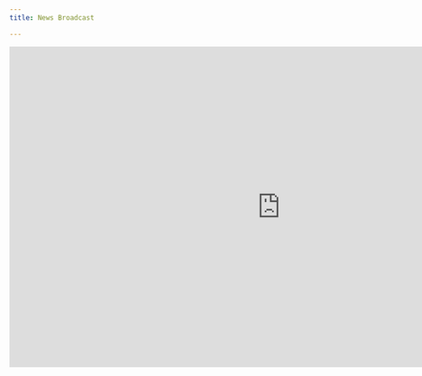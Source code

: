 ```yaml
---
title: News Broadcast

---
```

<iframe src="https://docs.google.com/presentation/d/e/2PACX-1vTZku4b4KWgUGd6NT_Brt-zYH2Ui5dpNC3WGE5RP4NMBw65s-60wLd3wQfaY32Tyq4s4ntZuAtkjwGo/embed?start=false&loop=false&delayms=3000" frameborder="0" width="960" height="569" allowfullscreen="true" mozallowfullscreen="true" webkitallowfullscreen="true"></iframe>